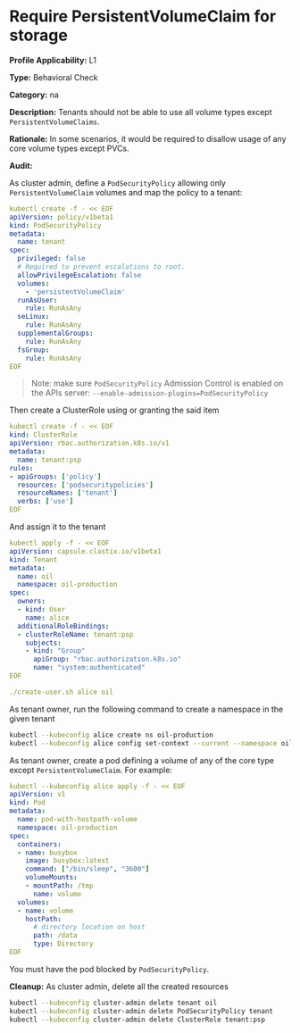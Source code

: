 # Require PersistentVolumeClaim for storage

**Profile Applicability:** L1

**Type:** Behavioral Check

**Category:** na

**Description:** Tenants should not be able to use all volume types except `PersistentVolumeClaims`.

**Rationale:** In some scenarios, it would be required to disallow usage of any core volume types except PVCs.

**Audit:**

As cluster admin, define a `PodSecurityPolicy` allowing only `PersistentVolumeClaim` volumes and map the policy to a tenant:

```yaml
kubectl create -f - << EOF
apiVersion: policy/v1beta1
kind: PodSecurityPolicy
metadata:
  name: tenant
spec:
  privileged: false
  # Required to prevent escalations to root.
  allowPrivilegeEscalation: false
  volumes: 
    - 'persistentVolumeClaim'
  runAsUser:
    rule: RunAsAny
  seLinux:
    rule: RunAsAny
  supplementalGroups:
    rule: RunAsAny
  fsGroup:
    rule: RunAsAny
EOF
```

> Note: make sure `PodSecurityPolicy` Admission Control is enabled on the APIs server: `--enable-admission-plugins=PodSecurityPolicy`

Then create a ClusterRole using or granting the said item

```yaml
kubectl create -f - << EOF
kind: ClusterRole
apiVersion: rbac.authorization.k8s.io/v1
metadata:
  name: tenant:psp
rules:
- apiGroups: ['policy']
  resources: ['podsecuritypolicies']
  resourceNames: ['tenant']
  verbs: ['use']
EOF
```

And assign it to the tenant

```yaml
kubectl apply -f - << EOF
apiVersion: capsule.clastix.io/v1beta1
kind: Tenant
metadata:
  name: oil
  namespace: oil-production
spec:
  owners:
  - kind: User
    name: alice
  additionalRoleBindings:
  - clusterRoleName: tenant:psp
    subjects:
    - kind: "Group"
      apiGroup: "rbac.authorization.k8s.io"
      name: "system:authenticated"
EOF

./create-user.sh alice oil
```

As tenant owner, run the following command to create a namespace in the given tenant

```bash 
kubectl --kubeconfig alice create ns oil-production
kubectl --kubeconfig alice config set-context --current --namespace oil-production
```

As tenant owner, create a pod defining a volume of any of the core type except `PersistentVolumeClaim`. For example:

```yaml 
kubectl --kubeconfig alice apply -f - << EOF 
apiVersion: v1
kind: Pod
metadata:
  name: pod-with-hostpath-volume
  namespace: oil-production
spec:
  containers:
  - name: busybox
    image: busybox:latest
    command: ["/bin/sleep", "3600"]
    volumeMounts:
    - mountPath: /tmp
      name: volume
  volumes:
  - name: volume
    hostPath:
      # directory location on host
      path: /data
      type: Directory
EOF
```

You must have the pod blocked by `PodSecurityPolicy`.

**Cleanup:**
As cluster admin, delete all the created resources

```bash 
kubectl --kubeconfig cluster-admin delete tenant oil
kubectl --kubeconfig cluster-admin delete PodSecurityPolicy tenant
kubectl --kubeconfig cluster-admin delete ClusterRole tenant:psp
```
